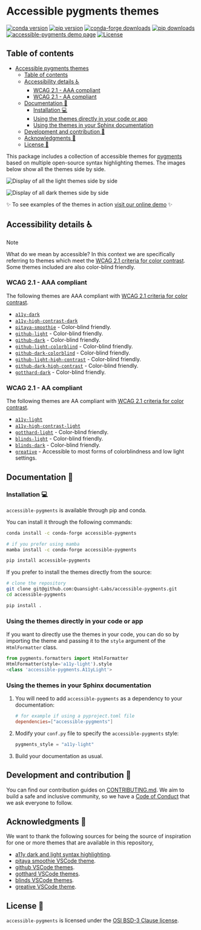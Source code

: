 # Accessible pygments themes

[![conda version](https://img.shields.io/conda/vn/conda-forge/accessible-pygments?color=0553F2&style=flat.svg)](https://anaconda.org/conda-forge/accessible-pygments)
[![pip version](https://img.shields.io/pypi/v/accessible-pygments?color=0553F2&flat.svg)](https://pypi.org/project/accessible-pygments/)
[![conda-forge downloads](https://img.shields.io/conda/dn/conda-forge/accessible-pygments?color=0553F2&label=conda-forge%20downloads%20&flat.svg)](https://anaconda.org/conda-forge/accessible-pygments)
[![pip downloads](https://img.shields.io/pypi/dm/accessible-pygments?color=0553F2&label=PyPI%20downloads&flat.svg)](https://pypi.org/project/accessible-pygments/)
[![accessible-pygments demo page](https://img.shields.io/badge/Demo-Click%20this%20badge!%20✨-blueviolet?flat.svg)](https://quansight-labs.github.io/accessible-pygments/)
[![License](https://img.shields.io/badge/License-BSD%203--Clause-blue.svg)](./LICENSE)

## Table of contents

- [Accessible pygments themes](#accessible-pygments-themes)
  - [Table of contents](#table-of-contents)
  - [Accessibility details ♿️](#accessibility-details-️)
    - [WCAG 2.1 - AAA compliant](#wcag-21---aaa-compliant)
    - [WCAG 2.1 - AA compliant](#wcag-21---aa-compliant)
  - [Documentation 📖](#documentation-)
    - [Installation 💻](#installation-)
    - [Using the themes directly in your code or app](#using-the-themes-directly-in-your-code-or-app)
    - [Using the themes in your Sphinx documentation](#using-the-themes-in-your-sphinx-documentation)
  - [Development and contribution 🌱](#development-and-contribution-)
  - [Acknowledgments 🤝](#acknowledgments-)
  - [License 📑](#license-)

This package includes a collection of accessible themes for [pygments](https://pygments.org/) based on multiple open-source syntax highlighting themes. The images below show all the themes side by side.

![Display of all the light themes side by side](./docs/light_themes.png)

![Display of all dark themes side by side](./docs/dark_themes.png)

:sparkles: To see examples of the themes in action [visit our online demo](https://quansight-labs.github.io/accessible-pygments/) :sparkles:

## Accessibility details ♿️

> [!Note]
> What do we mean by accessible? In this context we are specifically referring to themes which meet the [WCAG 2.1 criteria for color contrast](https://www.w3.org/WAI/WCAG21/Understanding/contrast-minimum.html).
> Some themes included are also color-blind friendly.

### WCAG 2.1 - AAA compliant

The following themes are AAA compliant with [WCAG 2.1 criteria for color contrast](https://www.w3.org/TR/UNDERSTANDING-WCAG20/visual-audio-contrast-contrast.html).

- [`a11y-dark`](https://github.com/Quansight-Labs/accessible-pygments/tree/main/a11y_pygments/a11y_dark)
- [`a11y-high-contrast-dark`](https://github.com/Quansight-Labs/accessible-pygments/tree/main/a11y_pygments/a11y_high_contrast_dark)
- [`pitaya-smoothie`](https://github.com/Quansight-Labs/accessible-pygments/tree/main/a11y_pygments/pitaya_smoothie) - Color-blind friendly.
- [`github-light`](https://github.com/Quansight-Labs/accessible-pygments/tree/main/a11y_pygments/github_light) - Color-blind friendly.
- [`github-dark`](https://github.com/Quansight-Labs/accessible-pygments/tree/main/a11y_pygments/github_dark) - Color-blind friendly.
- [`github-light-colorblind`](https://github.com/Quansight-Labs/accessible-pygments/tree/main/a11y_pygments/github_light_colorblind) - Color-blind friendly.
- [`github-dark-colorblind`](https://github.com/Quansight-Labs/accessible-pygments/tree/main/a11y_pygments/github_dark_colorblind) - Color-blind friendly.
- [`github-light-high-contrast`](https://github.com/Quansight-Labs/accessible-pygments/tree/main/a11y_pygments/github_light_high_contrast) - Color-blind friendly.
- [`github-dark-high-contrast`](https://github.com/Quansight-Labs/accessible-pygments/tree/main/a11y_pygments/github_dark_high_contrast) - Color-blind friendly.
- [`gotthard-dark`](https://github.com/Quansight-Labs/accessible-pygments/tree/main/a11y_pygments/gotthard_dark) - Color-blind friendly.

### WCAG 2.1 - AA compliant

The following themes are AA compliant with [WCAG 2.1 criteria for color contrast](https://www.w3.org/TR/UNDERSTANDING-WCAG20/visual-audio-contrast-contrast.html).

- [`a11y-light`](https://github.com/Quansight-Labs/accessible-pygments/tree/main/a11y_pygments/a11y_light)
- [`a11y-high-contrast-light`](https://github.com/Quansight-Labs/accessible-pygments/tree/main/a11y_pygments/a11y_high_contrast_light)
- [`gotthard-light`](https://github.com/Quansight-Labs/accessible-pygments/tree/main/a11y_pygments/gotthard_light) - Color-blind friendly.
- [`blinds-light`](https://github.com/Quansight-Labs/accessible-pygments/tree/main/a11y_pygments/blinds_light) - Color-blind friendly.
- [`blinds-dark`](https://github.com/Quansight-Labs/accessible-pygments/tree/main/a11y_pygments/blinds_dark) - Color-blind friendly.
- [`greative`](https://github.com/Quansight-Labs/accessible-pygments/tree/main/a11y_pygments/greative) - Accessible to most forms of colorblindness and low light settings.

## Documentation 📖

### Installation 💻

`accessible-pygments` is available through pip and conda.

You can install it through the following commands:

```bash
conda install -c conda-forge accessible-pygments

# if you prefer using mamba
mamba install -c conda-forge accessible-pygments
```

```bash
pip install accessible-pygments
```

If you prefer to install the themes directly from the source:

```bash
# clone the repository
git clone git@github.com:Quansight-Labs/accessible-pygments.git
cd accessible-pygments

pip install .
```

### Using the themes directly in your code or app

If you want to directly use the themes in your code, you can do so by importing the theme and passing it to the `style` argument of the `HtmlFormatter` class.

```python
from pygments.formatters import HtmlFormatter
HtmlFormatter(style='a11y-light').style
<class 'accessible-pygments.A11yLight'>
```

### Using the themes in your Sphinx documentation

1. You will need to add `accessible-pygments` as a dependency to your documentation:

   ```toml
   # for example if using a pyproject.toml file
   dependencies=["accessible-pygments"]
   ```

2. Modify your `conf.py` file to specify the `accessible-pygments` style:

   ```python
   pygments_style = "a11y-light"
   ```

3. Build your documentation as usual.

## Development and contribution 🌱

You can find our contribution guides on [CONTRIBUTING.md](CONTRIBUTING.md).
We aim to build a safe and inclusive community, so we have a [Code of Conduct](CODE_OF_CONDUCT.md) that we ask everyone to follow.

## Acknowledgments 🤝

We want to thank the following sources for being the source of inspiration for one or more themes that are available in this repository,

- [a11y dark and light syntax highlighting](https://github.com/ericwbailey/a11y-syntax-highlighting).
- [pitaya smoothie VSCode theme](https://github.com/trallard/pitaya_smoothie).
- [github VSCode themes](https://github.com/primer/github-vscode-theme).
- [gotthard VSCode themes](https://github.com/janbiasi/vscode-gotthard-theme/).
- [blinds VSCode themes](https://github.com/orbulant/blinds-theme).
- [greative VSCode theme](https://github.com/SumanKhdka/Greative-vscode-Theme).

## License 📑

`accessible-pygments` is licensed under the [OSI BSD-3 Clause license](./LICENSE).
